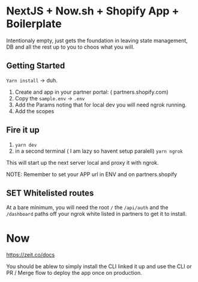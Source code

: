 # NextJS + Now.sh + Shopify App + Boilerplate

Intentionaly empty, just gets the foundation in leaving state management, DB and all the rest up to you to choos what you will. 


## Getting Started

`Yarn install` -> duh.

1. Create and app in your partner portal: ( partners.shopify.com)
2. Copy the `sample.env` -> `.env`
3. Add the Params noting that for local dev you will need ngrok running. 
4. Add the scopes


## Fire it up

1. `yarn dev`
2. in a second terminal ( I am lazy so havent setup paralell) `yarn ngrok`

This will start up the next server local and proxy it with ngrok. 

NOTE: Remember to set your APP url in ENV and on partners.shopify

## SET Whitelisted routes

At a bare minimum, you will need the root `/` the `/api/auth` and the `/dashboard` paths off your ngrok white listed in partners to get it to install.

# Now

https://zeit.co/docs

You should be ablew to simply install the CLI linked it up and use the CLI or PR / Merge flow to deploy the app once on production. 

